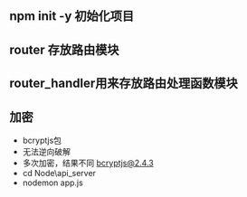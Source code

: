 ## npm init -y 初始化项目
## router 存放路由模块
## router_handler用来存放路由处理函数模块
## 加密
+ bcryptjs包
+ 无法逆向破解
+ 多次加密，结果不同
bcryptjs@2.4.3
+ cd Node\api_server
+ nodemon app.js
